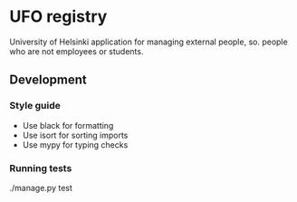 # UFO registry
University of Helsinki application for managing external people, so. people who are not employees or students.

## Development

### Style guide
* Use black for formatting
* Use isort for sorting imports
* Use mypy for typing checks

### Running tests
./manage.py test